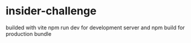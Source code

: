 # insider-challenge
builded with vite npm run dev for development server and npm build for production bundle
